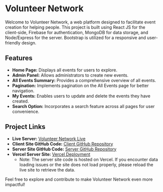 # Volunteer Network

Welcome to Volunteer Network, a web platform designed to facilitate event creation for helping people. This project is built using React JS for the client-side, Firebase for authentication, MongoDB for data storage, and Node/Express for the server. Bootstrap is utilized for a responsive and user-friendly design.

## Features

- **Home Page:** Displays all events for users to explore.
- **Admin Panel:** Allows administrators to create new events.
- **All Events Summary:** Provides a comprehensive overview of all events.
- **Pagination:** Implements pagination on the All Events page for better navigation.
- **My Events:** Enables users to update and delete the events they have created.
- **Search Option:** Incorporates a search feature across all pages for user convenience.

## Project Links

- **Live Server:** [Volunteer Network Live](https://volunteer-network-ea3a8.web.app)
- **Client Site GitHub Code:** [Client GitHub Repository](https://github.com/mafizul24h/voluntary-network.git)
- **Server Site GitHub Code:** [Server GitHub Repository](https://github.com/mafizul24h/volunteer-network-server.git)
- **Vercel Server Site:** [Vercel Deployment](https://volunteer-network-server-gamma.vercel.app/)
  - Note: The server site code is hosted on Vercel. If you encounter data loading issues or the site does not load properly, please reload the live site to retrieve the data.

Feel free to explore and contribute to make Volunteer Network even more impactful!
